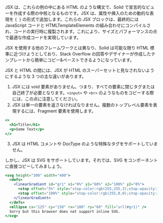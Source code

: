 JSX は、これらの例の中にある HTML のような構文で、Solid で宣言的なビューを作成する際の中核となるものです。JSX は、属性や挿入のための動的な表現を `{ }` の形式で追加します。これらの JSX ブロックは、最終的には JavaScript コードと HTMLTemplateElements の組み合わせにコンパイルされ、コードの実行時に複製されます。これにより、サイズとパフォーマンスの点で最適な作成コードを実現しています。

JSX を使用する他のフレームワークとは異なり、Solid は可能な限り HTML 標準に近づけようとしており、Stack Overflow の回答やデザイナーが作成したテンプレートから簡単にコピー&ペーストできるようになっています。

JSX と HTML の間には、JSX が HTML のスーパーセットと見なされないようにするような 3 つの主な違いがあります。
1. JSX には void 要素がありません。つまり、すべての要素に閉じタグまたは自己終了が必要となります。`<input>` や `<br>` のようなものをコピーする際には、この点に注意してください。
2. JSX は単一の要素を返さなければなりません。複数のトップレベル要素を表現するには、Fragment 要素を使用します。

```jsx
<>
  <h1>Title</h1>
  <p>Some Text</p>
</>
```
3. JSX は HTML コメントや DocType のような特殊なタグをサポートしていません。

しかし、JSX は SVG をサポートしています。それでは、SVG をコンポーネントに直接コピーしてみましょう。
```jsx
<svg height="300" width="400">
  <defs>
    <linearGradient id="gr1" x1="0%" y1="60%" x2="100%" y2="0%">
      <stop offset="5%" style="stop-color:rgb(255,255,3);stop-opacity:1" />
      <stop offset="100%" style="stop-color:rgb(255,0,0);stop-opacity:1" />
    </linearGradient>
  </defs>
  <ellipse cx="125" cy="150" rx="100" ry="60" fill="url(#gr1)" />
  Sorry but this browser does not support inline SVG.
</svg>
```
